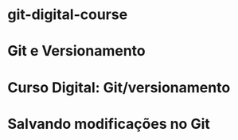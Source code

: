 # git-digital-course
# Git e Versionamento 
 
 # Curso Digital: Git/versionamento

 # Salvando modificações no Git
